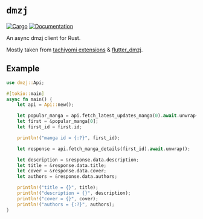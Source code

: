 # `dmzj`

[![Cargo](https://img.shields.io/crates/v/dmzj.svg)](https://crates.io/crates/dmzj) [![Documentation](https://docs.rs/dmzj/badge.svg)](https://docs.rs/dmzj)

An async dmzj client for Rust.

Mostly taken from [tachiyomi extensions](https://github.com/tachiyomiorg/tachiyomi-extensions/tree/master/src/zh/dmzj) & [flutter_dmzj](https://github.com/xiaoyaocz/flutter_dmzj).

## Example

```rust
use dmzj::Api;

#[tokio::main]
async fn main() {
    let api = Api::new();

    let popular_manga = api.fetch_latest_updates_manga(0).await.unwrap();
    let first = &popular_manga[0];
    let first_id = first.id;

    println!("manga id = {:?}", first_id);

    let response = api.fetch_manga_details(first_id).await.unwrap();

    let description = &response.data.description;
    let title = &response.data.title;
    let cover = &response.data.cover;
    let authors = &response.data.authors;

    println!("title = {}", title);
    println!("description = {}", description);
    println!("cover = {}", cover);
    println!("authors = {:?}", authors);
}
```